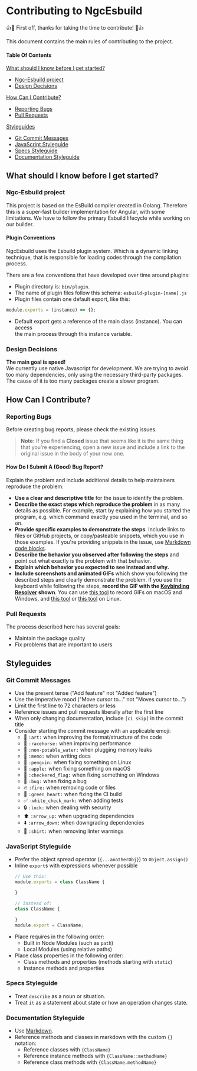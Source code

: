 # Contributing to NgcEsbuild

:+1::tada: First off, thanks for taking the time to contribute! :tada::+1:

This document contains the main rules of contributing to the project.

#### Table Of Contents

[What should I know before I get started?](#what-should-i-know-before-i-get-started)
  * [Ngc-Esbuild project](#ngc-esbuild-project)
  * [Design Decisions](#design-decisions)

[How Can I Contribute?](#how-can-i-contribute)
  * [Reporting Bugs](#reporting-bugs)
  * [Pull Requests](#pull-requests)

[Styleguides](#styleguides)
  * [Git Commit Messages](#git-commit-messages)
  * [JavaScript Styleguide](#javascript-styleguide)
  * [Specs Styleguide](#specs-styleguide)
  * [Documentation Styleguide](#documentation-styleguide)

## What should I know before I get started?

### Ngc-Esbuild project

This project is based on the EsBuild compiler created in Golang. 
Therefore this is a super-fast builder implementation for Angular, with some limitations. We have to follow the primary Esbuild lifecycle while working on our builder.

#### Plugin Conventions

NgcEsbuild uses the Esbuild plugin system. Which is a dynamic linking technique, 
that is responsible for loading codes through the compilation process.  

There are a few conventions that have developed over time around plugins:

* Plugin directory is: `bin/plugin`.
* The name of plugin files follow this schema: `esbuild-plugin-[name].js`
* Plugin files contain one default export, like this: 
```javascript
module.exports = (instance) => {};
```
* Default export gets a reference of the main class (instance). You can access  
the main process through this instance variable.

### Design Decisions

__The main goal is speed!__  
We currently use native Javascript for development. We are trying to avoid too many dependencies, only using the necessary third-party packages. The cause of it is too many packages create a slower program.

## How Can I Contribute?

### Reporting Bugs

Before creating bug reports, please check the existing issues. 
> **Note:** If you find a **Closed** issue that seems like it is the same thing that you're experiencing, open a new issue and include a link to the original issue in the body of your new one.

#### How Do I Submit A (Good) Bug Report?

Explain the problem and include additional details to help maintainers reproduce the problem:

* **Use a clear and descriptive title** for the issue to identify the problem.
* **Describe the exact steps which reproduce the problem** in as many details as possible. For example, start by explaining how you started the program, e.g. which command exactly you used in the terminal, and so on. 
* **Provide specific examples to demonstrate the steps**. Include links to files or GitHub projects, or copy/pasteable snippets, which you use in those examples. If you're providing snippets in the issue, use [Markdown code blocks](https://help.github.com/articles/markdown-basics/#multiple-lines).
* **Describe the behavior you observed after following the steps** and point out what exactly is the problem with that behavior.
* **Explain which behavior you expected to see instead and why.**
* **Include screenshots and animated GIFs** which show you following the described steps and clearly demonstrate the problem. If you use the keyboard while following the steps, **record the GIF with the [Keybinding Resolver](https://github.com/atom/keybinding-resolver) shown**. You can use [this tool](https://www.cockos.com/licecap/) to record GIFs on macOS and Windows, and [this tool](https://github.com/colinkeenan/silentcast) or [this tool](https://github.com/GNOME/byzanz) on Linux.

### Pull Requests

The process described here has several goals:

- Maintain the package quality
- Fix problems that are important to users

## Styleguides

### Git Commit Messages

* Use the present tense ("Add feature" not "Added feature")
* Use the imperative mood ("Move cursor to..." not "Moves cursor to...")
* Limit the first line to 72 characters or less
* Reference issues and pull requests liberally after the first line
* When only changing documentation, include `[ci skip]` in the commit title
* Consider starting the commit message with an applicable emoji:
    * :art: `:art:` when improving the format/structure of the code
    * :racehorse: `:racehorse:` when improving performance
    * :non-potable_water: `:non-potable_water:` when plugging memory leaks
    * :memo: `:memo:` when writing docs
    * :penguin: `:penguin:` when fixing something on Linux
    * :apple: `:apple:` when fixing something on macOS
    * :checkered_flag: `:checkered_flag:` when fixing something on Windows
    * :bug: `:bug:` when fixing a bug
    * :fire: `:fire:` when removing code or files
    * :green_heart: `:green_heart:` when fixing the CI build
    * :white_check_mark: `:white_check_mark:` when adding tests
    * :lock: `:lock:` when dealing with security
    * :arrow_up: `:arrow_up:` when upgrading dependencies
    * :arrow_down: `:arrow_down:` when downgrading dependencies
    * :shirt: `:shirt:` when removing linter warnings

### JavaScript Styleguide

* Prefer the object spread operator (`{...anotherObj}`) to `Object.assign()`
* Inline `export`s with expressions whenever possible
  ```js
  // Use this:
  module.exports = class ClassName {

  }

  // Instead of:
  class ClassName {

  }
  module.export = ClassName;
  ```
* Place requires in the following order:
    * Built in Node Modules (such as `path`)
    * Local Modules (using relative paths)
* Place class properties in the following order:
    * Class methods and properties (methods starting with `static`)
    * Instance methods and properties

### Specs Styleguide

- Treat `describe` as a noun or situation.
- Treat `it` as a statement about state or how an operation changes state.

### Documentation Styleguide

* Use [Markdown](https://daringfireball.net/projects/markdown).
* Reference methods and classes in markdown with the custom `{}` notation:
    * Reference classes with `{ClassName}`
    * Reference instance methods with `{ClassName::methodName}`
    * Reference class methods with `{ClassName.methodName}`
